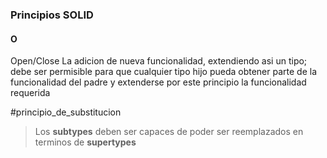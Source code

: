 ### Principios SOLID

#### O
Open/Close
La adicion de nueva funcionalidad, extendiendo asi un tipo; debe ser permisible para que cualquier tipo hijo pueda obtener parte de la funcionalidad del padre y extenderse por este principio la funcionalidad requerida

#principio_de_substitucion 
>Los **subtypes** deben ser capaces de poder ser reemplazados en terminos de **supertypes**

